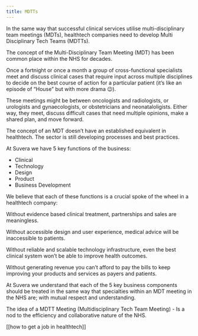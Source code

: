 ```yaml
---
title: MDTTs
---
```


In the same way that successful clinical services utilise multi-disciplinary team meetings (MDTs), healthtech companies need to develop Multi Disciplinary Tech Teams (MDTTs).

The concept of the Multi-Disciplinary Team Meeting (MDT) has been common place within the NHS for decades.

Once a fortnight or once a month a group of cross-functional specialists meet and discuss clinical cases that require input across multiple disciplines to decide on the best course of action for a particular patient (it’s like an episode of “House” but with more drama 😉).

These meetings might be between oncologists and radiologists, or urologists and gynaecologists, or obstetricians and neonataloligists. Either way, they meet, discuss difficult cases that need multiple opinions, make a shared plan, and move forward.

The concept of an MDT doesn’t have an established equivalent in healthtech. The sector is still developing processes and best practices.

At Suvera we have 5 key functions of the business:

- Clinical
- Technology
- Design
- Product
- Business Development

We believe that each of these functions is a crucial spoke of the wheel in a healthtech company:

Without evidence based clinical treatment, partnerships and sales are meaningless.

Without accessible design and user experience, medical advice will be inaccessible to patients.

Without reliable and scalable technology infrastructure, even the best clinical system won’t be able to improve health outcomes.

Without generating revenue you can’t afford to pay the bills to keep improving your products and services as payers and patients.

At Suvera we understand that each of the 5 key business components should be treated in the same way that specialties within an MDT meeting in the NHS are; with mutual respect and understanding.

The idea of a MDTT Meeting (Multidisciplinary Tech Team Meeting) - Is a nod to the efficiency and collaborative nature of the NHS.

[[how to get a job in healthtech]]
